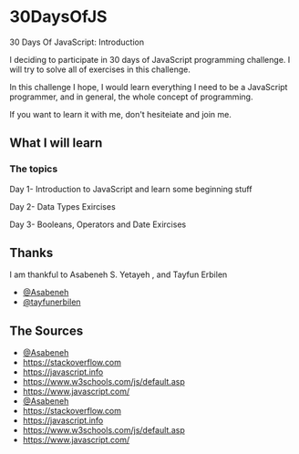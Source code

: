 # 30DaysOfJS

30 Days Of JavaScript: Introduction

I deciding to participate in 30 days of JavaScript programming challenge. I will try to solve all of exercises in this challenge. 

In this challenge I hope, I would learn everything I need to be a JavaScript programmer, and in general, the whole concept of programming. 

If you want to learn it with me, don't hesiteiate and join me.





## What I will learn
### The topics

Day 1-	Introduction to JavaScript and learn some beginning stuff

Day 2-	Data Types Exircises

Day 3- Booleans, Operators and Date Exircises



## Thanks

I am thankful to Asabeneh S. Yetayeh , and Tayfun Erbilen


- [@Asabeneh](https://github.com/Asabeneh/30-Days-Of-JavaScript)
- [@tayfunerbilen ](https://github.com/tayfunerbilen)


## The Sources

- [@Asabeneh](https://github.com/Asabeneh/30-Days-Of-JavaScript)
- https://stackoverflow.com
- https://javascript.info
- https://www.w3schools.com/js/default.asp
- https://www.javascript.com/
- [@Asabeneh](https://github.com/Asabeneh/30-Days-Of-JavaScript)
- https://stackoverflow.com
- https://javascript.info
- https://www.w3schools.com/js/default.asp
- https://www.javascript.com/
